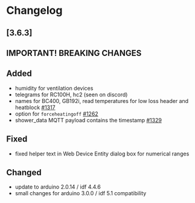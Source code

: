 # Changelog

## [3.6.3]

## **IMPORTANT! BREAKING CHANGES**

## Added

- humidity for ventilation devices
- telegrams for RC100H, hc2 (seen on discord)
- names for BC400, GB192i, read temperatures for low loss header and heatblock [#1317](https://github.com/emsesp/EMS-ESP32/discussions/1317)
- option for `forceheatingoff` [#1262](https://github.com/emsesp/EMS-ESP32/issues/1262)
- shower_data MQTT payload contains the timestamp [#1329](https://github.com/emsesp/EMS-ESP32/issues/1329)

## Fixed

- fixed helper text in Web Device Entity dialog box for numerical ranges

## Changed

- update to arduino 2.0.14 / idf 4.4.6
- small changes for arduino 3.0.0 / idf 5.1 compatibility
